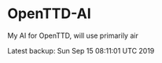 # OpenTTD-AI
My AI for OpenTTD, will use primarily air

Latest backup: Sun Sep 15 08:11:01 UTC 2019
